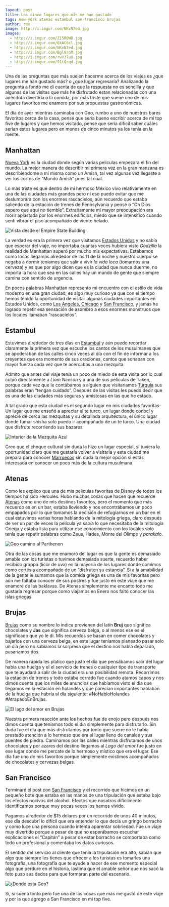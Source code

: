 ```yaml
---
layout: post
title: Los cinco lugares que más me han gustado
tags: new-york atenas estambul san-francisco brujas
author: rox
image: http://i.imgur.com/NKvN7ed.jpg
images:
  - http://i.imgur.com/Z15RQWD.jpg
  - http://i.imgur.com/6kAC6cl.jpg
  - http://i.imgur.com/NKvN7ed.jpg
  - http://i.imgur.com/Bgl9roM.jpg
  - http://i.imgur.com/rwV3TuU.jpg
  - http://i.imgur.com/91tQrqd.jpg
---
```

Una de las preguntas que más suelen hacerme acerca de los viajes es ¿que lugares me han gustado más? o ¿que lugar regresaría? Analizando la pregunta a fondo me di cuenta de que la respuesta no es sencilla y que algunas de las visitas que más he disfrutado estan relacionadas con una anécdota divertida o la comida, por más triste que suene uno de mis lugares favoritos me enamoro por sus propuestas gastronómicas.

El día de ayer mientras caminaba con Geo, rumbo a uno de nuestros bares favoritos cerca de la casa, pensé que sería bueno escribir acerca de mi top five de lugares y que hemos visitado, pensé que sería difícil saber cuáles serían estos lugares pero en menos de cinco minutos ya los tenía en la mente.

## Manhattan

[Nueva York](/tag/new-york/) es la ciudad donde según varias peliculas empezara el fin del mundo. La mejor manera de describir mi primera vez en la gran manzana es describiendome a mi misma como un Amish, tal vez algunas vez llegaste a ver los cortos de “Mundo Amish” pues tal cual. 

Lo más triste es que dentro de mi hermoso México vivo relativamente en una de las ciudades más grandes pero ni eso puedo evitar que me deslumbrara con los enormes rascacielos, aún recuerdo que estaba saliendo de la estación de trenes de Pennsylvania y pensé o “Oh Dios espero que aqui no tiemble”. Extrañamente mi mayor preocupación era morir aplastada por los enormes edificios, miedo que se intensificó cuando sentí vibrar el piso acompañado de viento helado.

![Vista desde el Empire State Building](http://i.imgur.com/6kAC6cl.jpg)

La verdad es era la primera vez que visitamos [Estados Unidos](/tag/estados-unidos/) y no sabía que esperar del viaje, no importaba cuantas veces hubiera visto *Godzilla* la realidad de Manhattan superó por mucho mis expectativas. Estábamos como locos llegamos alrededor de las 11 de la noche y nuestro cuerpo se negaba a dormir teníamos que salir a vivir *la vida loca* (tomarnos una cerveza) y es que por algo dicen que es la ciudad que nunca duerme, no importa la hora que sea en las calles hay un mundo de gente que siempre camina con sentido de urgencia. 

En pocos palabras Manhattan represento mi encuentro con el estilo de vida moderno en una gran ciudad, es algo muy curioso ya que con el tiempo hemos tenido la oportunidad de visitar algunas ciudades importantes en Estados Unidos, como [Los Angeles](/tag/los-angeles/), [Chicago](/tag/chicago/) y [San Francisco](/tag/san-francisco/), y jamás he logrado repetir esa sensación de asombro a esos enormes monstruos que los locales llamaban “rascacielos”.

## Estambul

Estuvimos alrededor de tres días en [Estambul](/tag/estambul/) y aún puedo recordar claramente la primera vez que escuche los cantos de los musulmanes que se apoderaban de las calles cinco veces al día con el fin de informar a los creyentes que era momento de sus oraciones, cantos que sonaban con mayor fuerza cada vez que te acercabas a una mezquita.

Admito que antes del viaje tenía un poco de miedo de esta visita por lo cual culpó directamente a *Liam Neeson* y a una de sus peliculas de Taken, porque cada vez que le contábamos a alguien que visitariamos [Turquía](/tag/turquia) sus palabras eran “tengan cuidado”. Después de las visitas les puedo decir que es una de las ciudades más seguras y amistosas en las que he estado. 

A tal grado que esta ciudad es el segundo lugar en mis ciudades favoritas- Un lugar que me enseñó a apreciar el te turco, un lugar donde conocí y aprecie de cerca las mezquitas y su detallada arquitectura, el único lugar donde fumar shisha solo puedo ir acompañado de un te turco. Una ciudad que disfrute recorriendo sus bazares.

![Interior de la Mezquita Azul](http://i.imgur.com/Z15RQWD.jpg)

Creo que el choque cultural sin duda la hizo un lugar especial, si tuviera la oportunidad claro que me gustaría volver a visitarla y esta ciudad me prepara para conocer [Marruecos](/tag/marruecos/) sin duda la mejor opción si estás interesada en conocer un poco más de la cultura musulmana.

## Atenas

Como les explico que una de mis peliculas favoritas de Disney de todos los tiempos ha sido Hercules. Hubo muchas cosas que hacen que recuerde [Atenas](/tag/atenas/) como uno de mis destinos favoritos, pero el momento que más recuerdo es en un bar, estaba lloviendo y nos encontrábamos un poco empapados por lo que tomamos la decisión de refugiarnos en un bar en el cual estuvimos varias horas hablando de la mitología griega, claro después de ver un par de veces la película ya sabía lo que necesitaba de la mitología Griega y estaba lista para utilizar ese conocimiento con los locales solo tenía que repetir palabras como Zeus, Hades, Monte del Olimpo y *parakalo*.

![Geo camino al Parthenon](http://i.imgur.com/Bgl9roM.jpg)

Otra de las cosas que me enamoró del lugar es que la gente es demasiado amable con los turistas o tuvimos demasiada suerte, recuerdo haber recibido grappa (licor de uva) en la mayoría de los lugares donde comimos como cortesía acompañado de un “disfruten su estancia”. Si a la amabilidad de la gente le sumamos que la comida griega es una de mis favoritas pero aún me faltaba conocer de sus postres y fue justo en este viaje que me enamore de las baklavas. De Atenas simplemente me encanto todo me gustaría regresar porque como viajamos en Enero nos faltó conocer las islas griegas.

## Brujas

[Brujas](/tag/brujas/) como su nombre lo indica provienen del latín **Bruj** que significa chocolates y **Jas** que significa cerveza belga, o al menos ese es el significado que yo le di. Mis recuerdos se basan en comer chocolates y bajarlos con una cerveza belga, en este lugar teníamos planeado pasar solo un día pero no sabíamos la sorpresa que el destino nos había deparado, pasariamos dos.

De manera rápida les platico que justo el día que pensábamos salir del lugar habia una huelga y el el servicio de trenes o cualquier tipo de transporte que te ayudará a salir de la ciudad era una posibilidad remota. Recorrimos la estación de trenes y todo estaba cerrado fue cuando atamos cabos y nos dimos cuenta que los miles de anuncios que habíamos visto el día que llegamos en la estación en holandés y que parecían importantes hablaban de la huelga que habría al día siguiente: #NoHabloHolandes #AtrapadoEnBrujas.

![El lago del amor en Brujas](http://i.imgur.com/91tQrqd.jpg)

Nuestra primera reacción ante los hechos fue de enojo pero después nos dimos cuenta que teníamos todo el día simplemente para disfrutarlo. Sin duda fue el día que más disfrutamos por tonto que suene no le habia prestado atención a lo hermoso que era el lugar lleno de canales y sus puentes de piedra. Caminamos por las calles mientras disfrutamos de unos chocolates y por azares del destino llegamos al *Lago del amor* fue justo en ese lugar donde me percate de lo hermoso y místico que era el lugar. Ese día fue uno de mis favoritos porque simplemente existimos acompañados de chocolates y cervezas belgas.

## San Francisco

Terminaré el post con [San Francisco](/tag/san-francisco/) y el recorrido que hicimos en un pequeño bote que estaba en las manos de una tripulación que estaba bajo los efectos nocivos del alcohol. Efectos que nosotros difícilmente identificamos porque muy pocas veces los hemos vivido.

Pagamos alrededor de $15 dolares por un recorrido de unos 40 minutos, ese día descubrí lo difícil que era entender lo que decía un gringo borracho y como luce una persona cuando intenta aparentar sobriedad. Fue un viaje muy divertido porque a pesar de que no esperábamos escuchar explicaciones el “Capitán” a pesar de estar borracho se comportaba como todo un profesional y comentaba los datos curiosos. 

El sentido del servicio al cliente que tenía la tripulación era alto, sabían que algo que siempre les tienes que ofrecer a los turistas es tomarles una fotografía, una fotografía que te ayude a hacer de ese momento especial algo que perdure en el historia, lastima que el amable señor que nos sacó la foto puso sus dedos para que formaran parte del escenario.

![¿Donde esta Geo?](http://i.imgur.com/rwV3TuU.jpg)

Si, si suena tonto pero fue una de las cosas que más me gustó de este viaje y por la que agrego a San Francisco en mi top five.
